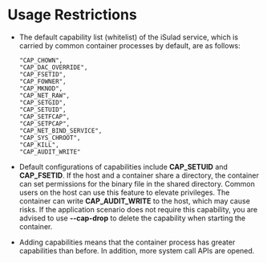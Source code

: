 # Usage Restrictions<a name="EN-US_TOPIC_0184808152"></a>

-   The default capability list \(whitelist\) of the iSulad service, which is carried by common container processes by default, are as follows:

    ```
    "CAP_CHOWN",
    "CAP_DAC_OVERRIDE",
    "CAP_FSETID",
    "CAP_FOWNER",
    "CAP_MKNOD",
    "CAP_NET_RAW",
    "CAP_SETGID",
    "CAP_SETUID",
    "CAP_SETFCAP",
    "CAP_SETPCAP",
    "CAP_NET_BIND_SERVICE",
    "CAP_SYS_CHROOT",
    "CAP_KILL",
    "CAP_AUDIT_WRITE"
    ```

-   Default configurations of capabilities include  **CAP\_SETUID**  and  **CAP\_FSETID**. If the host and a container share a directory, the container can set permissions for the binary file in the shared directory. Common users on the host can use this feature to elevate privileges. The container can write  **CAP\_AUDIT\_WRITE**  to the host, which may cause risks. If the application scenario does not require this capability, you are advised to use  **--cap-drop**  to delete the capability when starting the container.
-   Adding capabilities means that the container process has greater capabilities than before. In addition, more system call APIs are opened.

